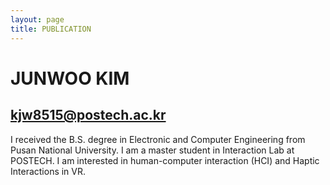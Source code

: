 ```yaml
---
layout: page
title: PUBLICATION
---
```


# JUNWOO KIM
## kjw8515@postech.ac.kr
I received the B.S. degree in Electronic and Computer Engineering from Pusan National University. I am a master student in Interaction Lab at POSTECH. I am interested in human-computer interaction (HCI) and Haptic Interactions in VR.

